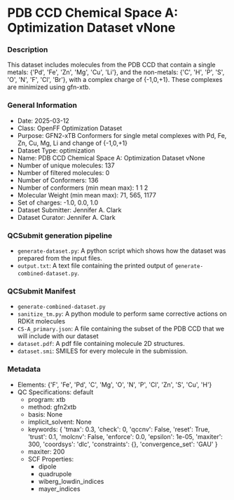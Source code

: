 # PDB CCD Chemical Space A: Optimization Dataset vNone

### Description

This dataset includes molecules from the PDB CCD that contain a single metals: {'Pd', 'Fe', 'Zn', 'Mg', 'Cu', 'Li'}, and the non-metals: {'C', 'H', 'P', 'S', 'O', 'N', 'F', 'Cl', 'Br'}, with a complex charge of {-1,0,+1}. These complexes are minimized using gfn-xtb.

### General Information

- Date: 2025-03-12
- Class: OpenFF Optimization Dataset
- Purpose: GFN2-xTB Conformers for single metal complexes with Pd, Fe, Zn, Cu, Mg, Li and change of {-1,0,+1}
- Dataset Type: optimization
- Name: PDB CCD Chemical Space A: Optimization Dataset vNone
- Number of unique molecules:   137
- Number of filtered molecules: 0
- Number of Conformers: 136
- Number of conformers (min mean max): 1 1 2
- Molecular Weight (min mean max): 71, 565, 1177
- Set of charges: -1.0, 0.0, 1.0
- Dataset Submitter: Jennifer A. Clark
- Dataset Curator: Jennifer A. Clark

### QCSubmit generation pipeline

- `generate-dataset.py`: A python script which shows how the dataset was prepared from the input files.
- `output.txt`: A text file containing the printed output of `generate-combined-dataset.py`.

### QCSubmit Manifest

- `generate-combined-dataset.py`
- `sanitize_tm.py`: A python module to perform same corrective actions on RDKit molecules
- `CS-A_primary.json`: A file containing the subset of the PDB CCD that we will include with our dataset 
- `dataset.pdf`: A pdf file containing molecule 2D structures.
- `dataset.smi`: SMILES for every molecule in the submission.
 
### Metadata

* Elements: {'F', 'Fe', 'Pd', 'C', 'Mg', 'O', 'N', 'P', 'Cl', 'Zn', 'S', 'Cu', 'H'}
* QC Specifications: default
  * program: xtb
  * method: gfn2xtb
  * basis: None
  * implicit_solvent: None
  * keywords: {
        'tmax': 0.3,
        'check': 0,
        'qccnv': False,
        'reset': True,
        'trust': 0.1,
        'molcnv': False,
        'enforce': 0.0,
        'epsilon': 1e-05,
        'maxiter': 300,
        'coordsys': 'dlc',
        'constraints': {},
        'convergence_set': 'GAU'
  }
  * maxiter: 200
  * SCF Properties:
    * dipole
    * quadrupole
    * wiberg_lowdin_indices
    * mayer_indices